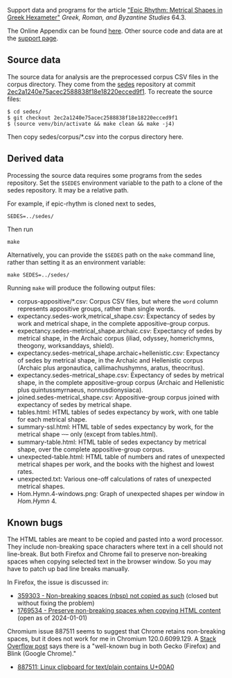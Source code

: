 Support data and programs for the article ["Epic Rhythm: Metrical Shapes in Greek Hexameter"](https://grbs.library.duke.edu/index.php/grbs/article/view/17015) _Greek, Roman, and Byzantine Studies_ 64.3.

The Online Appendix can be found [here](https://sasansom.github.io/epic-rhythm/tables.html).
Other source code and data are at the [support page](https://sasansom.github.io/epic-rhythm/).

## Source data

The source data for analysis are the preprocessed corpus CSV files in the corpus directory.
They come from the
[sedes](https://github.com/sasansom/sedes) repository at commit
[2ec2a1240e75acec2588838f18e18220ecced9f1](https://github.com/sasansom/sedes/tree/2ec2a1240e75acec2588838f18e18220ecced9f1).
To recreate the source files:

```
$ cd sedes/
$ git checkout 2ec2a1240e75acec2588838f18e18220ecced9f1
$ (source venv/bin/activate && make clean && make -j4)
```

Then copy sedes/corpus/*.csv into the corpus directory here.


## Derived data

Processing the source data requires some programs from the sedes repository.
Set the `$SEDES` environment variable to the path to a
clone of the sedes repository.
It may be a relative path.

For example, if epic-rhythm is cloned next to sedes,

```
SEDES=../sedes/
```

Then run

```
make
```

Alternatively, you can provide the `$SEDES` path on the `make` command line,
rather than setting it as an environment variable:

```
make SEDES=../sedes/
```

Running `make` will produce the following output files:

* corpus-appositive/\*.csv: Corpus CSV files, but where the `word` column represents appositive groups, rather than single words.
* expectancy.sedes-work,metrical_shape.csv: Expectancy of sedes by work and metrical shape, in the complete appositive-group corpus.
* expectancy.sedes-metrical_shape.archaic.csv: Expectancy of sedes by metrical shape, in the Archaic corpus (iliad, odyssey, homerichymns, theogony, worksanddays, shield).
* expectancy.sedes-metrical_shape.archaic+hellenistic.csv: Expectancy of sedes by metrical shape, in the Archaic and Hellenistic corpus (Archaic plus argonautica, callimachushymns, aratus, theocritus).
* expectancy.sedes-metrical_shape.csv: Expectancy of sedes by metrical shape, in the complete appositive-group corpus (Archaic and Hellenistic plus quintussmyrnaeus, nonnusdionysiaca).
* joined.sedes-metrical_shape.csv: Appositive-group corpus joined with expectancy of sedes by metrical shape.
* tables.html: HTML tables of sedes expectancy by work, with one table for each metrical shape.
* summary-ssl.html: HTML table of sedes expectancy by work, for the metrical shape ⏑⏑– only (except from tables.html).
* summary-table.html: HTML table of sedes expectancy by metrical shape, over the complete appositive-group corpus.
* unexpected-table.html: HTML table of numbers and rates of unexpected metrical shapes per work, and the books with the highest and lowest rates.
* unexpected.txt: Various one-off calculations of rates of unexpected metrical shapes.
* Hom.Hymn.4-windows.png: Graph of unexpected shapes per window in *Hom.Hymn* 4.


## Known bugs

The HTML tables are meant to be copied and pasted
into a word processor.
They include non-breaking space characters where
text in a cell should not line-break.
But both Firefox and Chrome fail to preserve non-breaking spaces
when copying selected text in the browser window.
So you may have to patch up bad line breaks manually.

In Firefox, the issue is discussed in:

* [359303 - Non-breaking spaces (nbsp) not copied as such](https://bugzilla.mozilla.org/show_bug.cgi?id=359303) (closed but without fixing the problem)
* [1769534 - Preserve non-breaking spaces when copying HTML content](https://bugzilla.mozilla.org/show_bug.cgi?id=1769534) (open as of 2024-01-01)

Chromium issue 887511 seems to suggest that Chrome
retains non-breaking spaces, but it does not work for me in
Chromium 120.0.6099.129.
A [Stack Overflow post](https://stackoverflow.com/a/73584742)
says there is a "well-known bug in both Gecko (Firefox) and Blink (Google Chrome)."

* [887511: Linux clipboard for text/plain contains U+00A0](https://bugs.chromium.org/p/chromium/issues/detail?id=887511)
